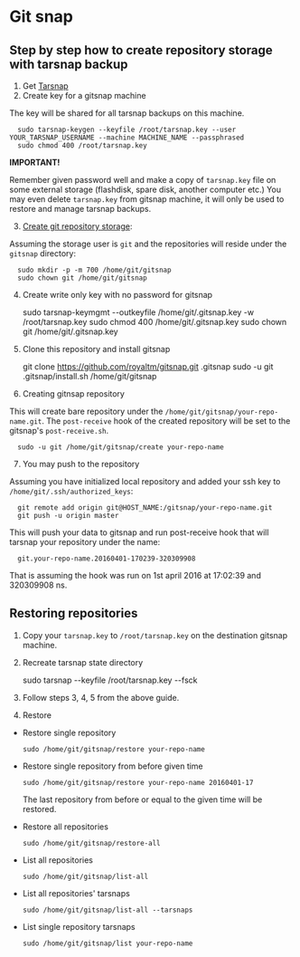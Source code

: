 Git snap
========


Step by step how to create repository storage with tarsnap backup
-----------------------------------------------------------------

1. Get [Tarsnap](https://www.tarsnap.com/gettingstarted.html)
2. Create key for a gitsnap machine

  The key will be shared for all tarsnap backups on this machine.

      sudo tarsnap-keygen --keyfile /root/tarsnap.key --user YOUR_TARSNAP_USERNAME --machine MACHINE_NAME --passphrased
      sudo chmod 400 /root/tarsnap.key

  __IMPORTANT!__

  Remember given password well and make a copy of `tarsnap.key` file on some external storage (flashdisk, spare disk, another computer etc.)
  You may even delete `tarsnap.key` from gitsnap machine, it will only be used to restore and manage tarsnap backups.

3. [Create git repository storage](https://git-scm.com/book/en/v1/Git-on-the-Server-Setting-Up-the-Server):

  Assuming the storage user is `git` and the repositories will reside under the `gitsnap` directory:

      sudo mkdir -p -m 700 /home/git/gitsnap
      sudo chown git /home/git/gitsnap

4. Create write only key with no password for gitsnap


      sudo tarsnap-keymgmt --outkeyfile /home/git/.gitsnap.key -w /root/tarsnap.key
      sudo chmod 400 /home/git/.gitsnap.key
      sudo chown git /home/git/.gitsnap.key

5. Clone this repository and install gitsnap


      git clone https://github.com/royaltm/gitsnap.git .gitsnap
      sudo -u git .gitsnap/install.sh /home/git/gitsnap

6. Creating gitnsap repository

  This will create bare repository under the `/home/git/gitsnap/your-repo-name.git`.
  The `post-receive` hook of the created repository will be set to the gitsnap's `post-receive.sh`.

      sudo -u git /home/git/gitsnap/create your-repo-name

7. You may push to the repository

  Assuming you have initialized local repository and added your ssh key to `/home/git/.ssh/authorized_keys`:

      git remote add origin git@HOST_NAME:/gitsnap/your-repo-name.git
      git push -u origin master

  This will push your data to gitsnap and run post-receive hook that will
  tarsnap your repository under the name:

      git.your-repo-name.20160401-170239-320309908

  That is assuming the hook was run on 1st april 2016 at 17:02:39 and 320309908 ns.


Restoring repositories
----------------------

1. Copy your `tarsnap.key` to `/root/tarsnap.key` on the destination gitsnap machine.

2. Recreate tarsnap state directory

      sudo tarsnap --keyfile /root/tarsnap.key --fsck

3. Follow steps 3, 4, 5 from the above guide.

4. Restore

- Restore single repository

      sudo /home/git/gitsnap/restore your-repo-name


- Restore single repository from before given time

      sudo /home/git/gitsnap/restore your-repo-name 20160401-17

  The last repository from before or equal to the given time will be restored.

- Restore all repositories


      sudo /home/git/gitsnap/restore-all

- List all repositories

      sudo /home/git/gitsnap/list-all

- List all repositories' tarsnaps

      sudo /home/git/gitsnap/list-all --tarsnaps

- List single repository tarsnaps

      sudo /home/git/gitsnap/list your-repo-name
